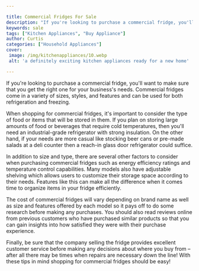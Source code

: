 ```yaml
---

title: Commercial Fridges For Sale
description: "If you're looking to purchase a commercial fridge, you'll want to make sure that you get the right one for your business's needs. ...read now to learn more"
keywords: sale
tags: ["Kitchen Appliances", "Buy Appliance"]
author: Curtis
categories: ["Household Appliances"]
cover: 
 image: /img/kitchenappliances/10.webp
 alt: 'a definitely exciting kitchen appliances ready for a new home'

---
```


If you're looking to purchase a commercial fridge, you'll want to make sure that you get the right one for your business's needs. Commercial fridges come in a variety of sizes, styles, and features and can be used for both refrigeration and freezing.

When shopping for commercial fridges, it's important to consider the type of food or items that will be stored in them. If you plan on storing large amounts of food or beverages that require cold temperatures, then you'll need an industrial-grade refrigerator with strong insulation. On the other hand, if your needs are more casual like stocking beer cans or pre-made salads at a deli counter then a reach-in glass door refrigerator could suffice.

In addition to size and type, there are several other factors to consider when purchasing commercial fridges such as energy efficiency ratings and temperature control capabilities. Many models also have adjustable shelving which allows users to customize their storage space according to their needs. Features like this can make all the difference when it comes time to organize items in your fridge efficiently. 

The cost of commercial fridges will vary depending on brand name as well as size and features offered by each model so it pays off to do some research before making any purchases. You should also read reviews online from previous customers who have purchased similar products so that you can gain insights into how satisfied they were with their purchase experience. 
 
Finally, be sure that the company selling the fridge provides excellent customer service before making any decisions about where you buy from – after all there may be times when repairs are necessary down the line! With these tips in mind shopping for commercial fridges should be easy!
